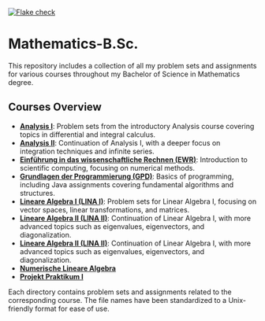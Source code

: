 [![Flake check](https://github.com/michaelvanstraten/Mathematics-B.Sc./actions/workflows/check.yaml/badge.svg)](https://github.com/michaelvanstraten/Mathematics-B.Sc./actions/workflows/check.yaml)

# Mathematics-B.Sc.

This repository includes a collection of all my problem sets and assignments for
various courses throughout my Bachelor of Science in Mathematics degree.

## Courses Overview

- **[Analysis I](courses/ana-i/)**: Problem sets from the introductory Analysis
  course covering topics in differential and integral calculus.
- **[Analysis II](courses/ana-ii/)**: Continuation of Analysis I, with a deeper
  focus on integration techniques and infinite series.
- **[Einführung in das wissenschaftliche Rechnen (EWR)](courses/ewr/)**:
  Introduction to scientific computing, focusing on numerical methods.
- **[Grundlagen der Programmierung (GPD)](courses/gpd/)**: Basics of
  programming, including Java assignments covering fundamental algorithms and
  structures.
- **[Lineare Algebra I (LINA I)](courses/lina-i/)**: Problem sets for Linear
  Algebra I, focusing on vector spaces, linear transformations, and matrices.
- **[Lineare Algebra II (LINA II)](courses/lina-ii/)**: Continuation of Linear
  Algebra I, with more advanced topics such as eigenvalues, eigenvectors, and
  diagonalization.
- **[Lineare Algebra II (LINA II)](courses/lina-ii/)**: Continuation of Linear
  Algebra I, with more advanced topics such as eigenvalues, eigenvectors, and
  diagonalization.
- **[Numerische Lineare Algebra](courses/nla)**
- **[Projekt Praktikum I](courses/pp-i)**

Each directory contains problem sets and assignments related to the
corresponding course. The file names have been standardized to a Unix-friendly
format for ease of use.
